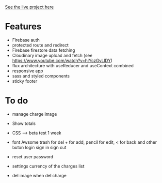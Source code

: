 [See the live project here](https://fair-refund.netlify.com)

# Features

- Firebase auth
- protected route and redirect
- Firebase firestore data fetching
- Cloudinary image upload and fetch (see https://www.youtube.com/watch?v=hlYczGvLlDY)
- flux architecture with useReducer and useContext combined
- responsive app
- sass and styled components
- sticky footer

# To do

- manage charge image

* Show totals

* CSS --> beta test 1 week

* font Awsome trash for del + for add, pencil for edit, < for back and other buton login sign in sign out

* reset user password

* settings currency of the charges list

* del image when del charge
